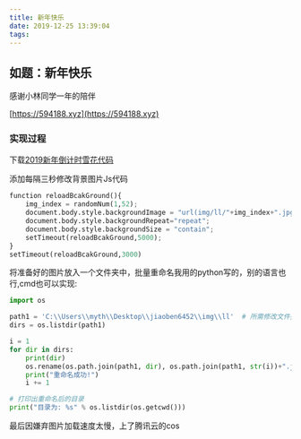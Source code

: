 ```yaml
---
title: 新年快乐
date: 2019-12-25 13:39:04
tags:
---
```

## 如题：新年快乐

感谢小林同学一年的陪伴

[https://594188.xyz](https://594188.xyz)

### 实现过程

下载[2019新年倒计时雪花代码](http://sc.chinaz.com/jiaoben/181226502500.htm "2019新年倒计时雪花代码")

添加每隔三秒修改背景图片Js代码
```python
function reloadBcakGround(){
	img_index = randomNum(1,52);
	document.body.style.backgroundImage = "url(img/ll/"+img_index+".jpg)";
	document.body.style.backgroundRepeat="repeat";
	document.body.style.backgroundSize = "contain";
	setTimeout(reloadBcakGround,5000);
}
setTimeout(reloadBcakGround,3000)
```
将准备好的图片放入一个文件夹中，批量重命名我用的python写的，别的语言也行,cmd也可以实现:
```python
import os

path1 = 'C:\\Users\\myth\\Desktop\\jiaoben6452\\img\\ll'  # 所需修改文件夹所在路径
dirs = os.listdir(path1)

i = 1
for dir in dirs:
    print(dir)
    os.rename(os.path.join(path1, dir), os.path.join(path1, str(i))+".jpg")
    print("重命名成功!")
    i += 1

# 打印出重命名后的目录
print("目录为: %s" % os.listdir(os.getcwd()))
```
最后因嫌弃图片加载速度太慢，上了腾讯云的cos